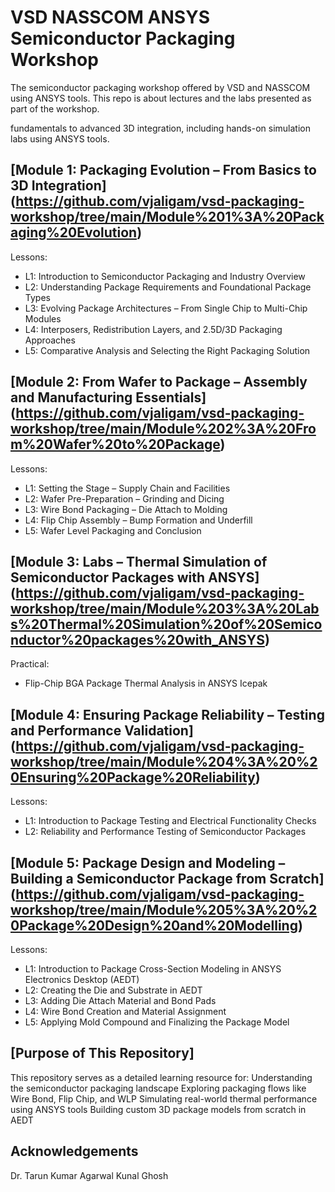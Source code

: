 # VSD NASSCOM ANSYS Semiconductor Packaging Workshop

The semiconductor packaging workshop offered by VSD and NASSCOM using ANSYS tools. This repo is about lectures and the labs presented as part of the workshop.

fundamentals to advanced 3D integration, including hands-on simulation labs using ANSYS tools.

## [Module 1: Packaging Evolution – From Basics to 3D Integration] (https://github.com/vjaligam/vsd-packaging-workshop/tree/main/Module%201%3A%20Packaging%20Evolution)
Lessons:
-  L1: Introduction to Semiconductor Packaging and Industry Overview
-  L2: Understanding Package Requirements and Foundational Package Types
-  L3: Evolving Package Architectures – From Single Chip to Multi-Chip Modules
-  L4: Interposers, Redistribution Layers, and 2.5D/3D Packaging Approaches
-  L5: Comparative Analysis and Selecting the Right Packaging Solution


## [Module 2: From Wafer to Package – Assembly and Manufacturing Essentials] (https://github.com/vjaligam/vsd-packaging-workshop/tree/main/Module%202%3A%20From%20Wafer%20to%20Package)
Lessons:
-  L1: Setting the Stage – Supply Chain and Facilities
-  L2: Wafer Pre-Preparation – Grinding and Dicing
-  L3: Wire Bond Packaging – Die Attach to Molding
-  L4: Flip Chip Assembly – Bump Formation and Underfill
-  L5: Wafer Level Packaging and Conclusion

## [Module 3: Labs – Thermal Simulation of Semiconductor Packages with ANSYS] (https://github.com/vjaligam/vsd-packaging-workshop/tree/main/Module%203%3A%20Labs%20Thermal%20Simulation%20of%20Semiconductor%20packages%20with_ANSYS)
Practical:
-  Flip-Chip BGA Package Thermal Analysis in ANSYS Icepak

## [Module 4: Ensuring Package Reliability – Testing and Performance Validation] (https://github.com/vjaligam/vsd-packaging-workshop/tree/main/Module%204%3A%20%20Ensuring%20Package%20Reliability)
Lessons:
-  L1: Introduction to Package Testing and Electrical Functionality Checks
-  L2: Reliability and Performance Testing of Semiconductor Packages

## [Module 5: Package Design and Modeling – Building a Semiconductor Package from Scratch] (https://github.com/vjaligam/vsd-packaging-workshop/tree/main/Module%205%3A%20%20Package%20Design%20and%20Modelling) 
Lessons:
-  L1: Introduction to Package Cross-Section Modeling in ANSYS Electronics Desktop (AEDT)
-  L2: Creating the Die and Substrate in AEDT
-  L3: Adding Die Attach Material and Bond Pads
-  L4: Wire Bond Creation and Material Assignment
-  L5: Applying Mold Compound and Finalizing the Package Model

## [Purpose of This Repository]
This repository serves as a detailed learning resource for:
Understanding the semiconductor packaging landscape
Exploring packaging flows like Wire Bond, Flip Chip, and WLP
Simulating real-world thermal performance using ANSYS tools
Building custom 3D package models from scratch in AEDT

## Acknowledgements
Dr. Tarun Kumar Agarwal
Kunal Ghosh
